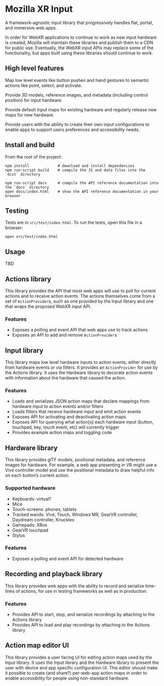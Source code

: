 # Mozilla XR Input

A framework-agnostic input library that progressively handles flat, portal, and immersive web apps.

In order for WebXR applications to continue to work as new input hardware is created, Mozilla will maintain these libraries and publish them to a CDN for public use. Eventually, the WebXR input APIs may replace some of the functionality, but apps built using these libraries should continue to work.

## High level features

Map low level events like button pushes and hand gestures to semantic actions like point, select, and activate.

Provide 3D models, reference images, and metadata (including control position) for input hardware.

Provide default input maps for existing hardware and regularly release new maps for new hardware.

Provide users with the ability to create their own input configurations to enable apps to support users preferences and accessibility needs.

## Install and build

From the root of the project:

	npm install 			# download and install dependencies
	npm run-script build	# compile the JS and data files into the `dist` directory

	npm run-script docs		# compile the API reference documentation into the `docs` directory
	open docs/index.html	# show the API reference documentation in your browser

## Testing

Tests are in `src/test/index.html`. To run the tests, open this file in a browser:

	open src/test/index.html

## Usage

TBD

## Actions library

This library provides the API that most web apps will use to poll for current actions and to receive action events. The actions themselves come from a set of `ActionProvider`s, such as one provided by the Input library and one that wraps the proposed WebXR input API.

### Features

- Exposes a polling and event API that web apps use to track actions
- Exposes an API to add and remove `ActionProvider`s

## Input library

This library maps low level hardware inputs to action events, either directly from hardware events or via filters. It provides an `ActionProvider` for use by the Actions library. It uses the Hardware library to decorate action events with information about the hardware that caused the action.

### Features

- Loads and serializes JSON action maps that declare mappings from hardware input to action events and/or filters
- Loads filters that receive hardware input and emit action events 
- Exposes API for activating and deactivating action maps
- Exposes API for querying what action[s] each hardware input (button, touchpad, key, touch event, etc) will currently trigger
- Provides example action maps and toggling code

## Hardware library

This library provides glTF models, positional metadata, and reference images for hardware. For example, a web app presenting in VR might use a Vive controller model and use the positional metadata to draw helpful info on each button’s current action.

### Supported hardware

- Keyboards: virtual?
- Mice
- Touch-screens: phones, tablets
- Tracked wands: Vive, Touch, Windows MR, GearVR controller, Daydream controller, Knuckles
- Gamepads: XBox
- GearVR touchpad
- Stylus

### Features

- Exposes a polling and event API for detected hardware

## Recording and playback library

This library provides web apps with the ability to record and serialize time-lines of actions, for use in testing frameworks as well as in production.

### Features

- Provides API to start, stop, and serialize recordings by attaching to the Actions library
- Provides API to load and play recordings by attaching to the Actions library

## Action map editor UI

This library provides a user facing UI for editing action maps used by the Input library. It uses the Input library and the Hardware library to present the user with device and app specific configuration UI. 
This editor should make it possible to create (and share?) per-web-app action maps in order to enable accessibility for people using non-standard hardware.
